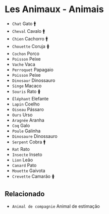 # Les Animaux - Animais

-   `Chat` Gato 🚹
-   `Cheval` Cavalo 🚹
-   `Chien` Cachorro 🚹
-   `Chouette` Coruja 🚺
-   `Cochon` Porco
-   `Poisson` Peixe
-   `Vache` Vaca
-   `Perroquet` Papagaio
-   `Poisson` Peixe
-   `Dinosaur` Dinossauro
-   `Singe` Macaco
-   `Souris` Rato 🚺
-   `Éléphant` Elefante
-   `Lapin` Coelho
-   `Oiseau` Pássaro
-   `Ours` Urso
-   `Aragnée` Aranha
-   `Coq` Galo
-   `Poule` Galinha
-   `Dinosaure` Dinossauro
-   `Serpent` Cobra 🚹
-   `Rat` Rato
-   `Insecte` Inseto
-   `Lion` Leão
-   `Canard` Pato
-   `Mouette` Gaivota
-   `Crevette` Camarão 🚺

## Relacionado

-   `Animal de compagnie` Animal de estimação
